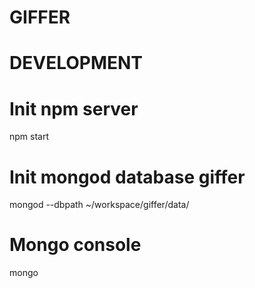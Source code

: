 GIFFER
======

DEVELOPMENT
===========

# Init npm server
npm start
# Init mongod database giffer
mongod --dbpath ~/workspace/giffer/data/
# Mongo console
mongo